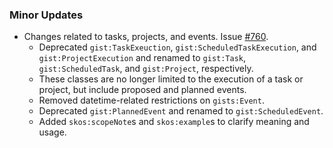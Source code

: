 ### Minor Updates

- Changes related to tasks, projects, and events. Issue [#760](https://github.com/semanticarts/gist/issues/760).
  - Deprecated `gist:TaskExeuction`, `gist:ScheduledTaskExecution`, and `gist:ProjectExecution` and renamed to `gist:Task`, `gist:ScheduledTask`, and `gist:Project`, respectively.
  - These classes are no longer limited to the execution of a task or project, but include proposed and planned events.
  - Removed datetime-related restrictions on `gists:Event`.
  - Deprecated `gist:PlannedEvent` and renamed to `gist:ScheduledEvent`.
  - Added `skos:scopeNote`s and `skos:example`s to clarify meaning and usage.
